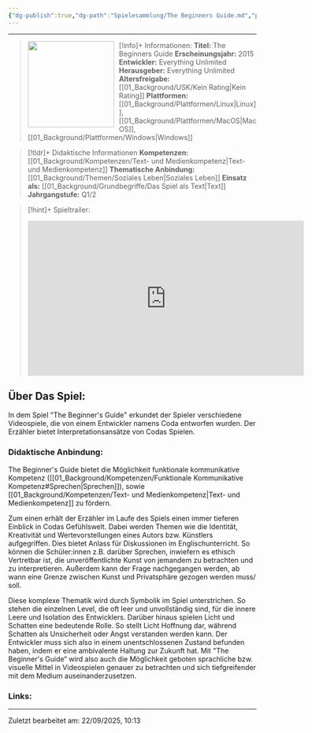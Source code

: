 ```yaml
---
{"dg-publish":true,"dg-path":"Spielesammlung/The Beginners Guide.md","permalink":"/spielesammlung/the-beginners-guide/","noteIcon":"2"}
---
```


---
>[!info]+ Informationen:
><img src="https://m.media-amazon.com/images/M/MV5BOTI2NThjMjgtNjAxMy00MjNhLTkwYmMtYmU2ZjI4YjdmYzdhXkEyXkFqcGc@._V1_.jpg" style="float:left;height:175px;padding-right:10px">**Titel:** The Beginners Guide
>**Erscheinungsjahr:** 2015
>**Entwickler:** Everything Unlimited
>**Herausgeber:** Everything Unlimited
>**Altersfreigabe:** [[01_Background/USK/Kein Rating\|Kein Rating]]
>**Plattformen:** [[01_Background/Plattformen/Linux\|Linux]],[[01_Background/Plattformen/MacOS\|MacOS]],[[01_Background/Plattformen/Windows\|Windows]]

>[!tldr]+ Didaktische Informationen
>**Kompetenzen:** [[01_Background/Kompetenzen/Text- und Medienkompetenz\|Text- und Medienkompetenz]]
>**Thematische Anbindung:** [[01_Background/Themen/Soziales Leben\|Soziales Leben]]
>**Einsatz als:** [[01_Background/Grundbegriffe/Das Spiel als Text\|Text]]
>**Jahrgangstufe:** Q1/2

>[!hint]+ Spieltrailer:
><iframe width="560" height="315" src="https://www.youtube.com/embed/RBK5Jheu0To?si=5yXcmJcuAYYKMVA1" title="YouTube video player" frameborder="0" allow="accelerometer; autoplay; clipboard-write; encrypted-media; gyroscope; picture-in-picture; web-share" referrerpolicy="strict-origin-when-cross-origin" allowfullscreen></iframe>


## Über Das Spiel:
In dem Spiel "The Beginner's Guide" erkundet der Spieler verschiedene Videospiele, die von einem Entwickler namens Coda entworfen wurden. Der Erzähler bietet Interpretationsansätze von Codas Spielen. 
### Didaktische Anbindung:
The Beginner's Guide bietet die Möglichkeit funktionale kommunikative Kompetenz ([[01_Background/Kompetenzen/Funktionale Kommunikative Kompetenz#Sprechen\|Sprechen]]), sowie [[01_Background/Kompetenzen/Text- und Medienkompetenz\|Text- und Medienkompetenz]] zu fördern. 

Zum einen erhält der Erzähler im Laufe des Spiels einen immer tieferen Einblick in Codas Gefühlswelt. Dabei werden Themen wie die Identität, Kreativität und Wertevorstellungen eines Autors bzw. Künstlers aufgegriffen. Dies bietet Anlass für Diskussionen im Englischunterricht. So können die Schüler:innen z.B. darüber Sprechen, inwiefern es ethisch Vertretbar ist, die unveröffentlichte Kunst von jemandem zu betrachten und zu interpretieren. Außerdem kann der Frage nachgegangen werden, ab wann eine Grenze zwischen Kunst und Privatsphäre gezogen werden muss/ soll. 

Diese komplexe Thematik wird durch Symbolik im Spiel unterstrichen. So stehen die einzelnen Level, die oft leer und unvollständig sind, für die innere Leere und Isolation des Entwicklers. Darüber hinaus spielen Licht und Schatten eine bedeutende Rolle. So stellt Licht  Hoffnung dar, während Schatten als Unsicherheit oder Angst verstanden werden kann. Der Entwickler muss sich also in einem unentschlossenen Zustand befunden haben, indem er eine ambivalente Haltung zur Zukunft hat. Mit "The Beginner's Guide“ wird also auch die Möglichkeit geboten  sprachliche bzw. visuelle Mittel in Videospielen genauer zu betrachten und sich tiefgreifender mit dem Medium auseinanderzusetzen. 

### Links:



---
Zuletzt bearbeitet am: 22/09/2025, 10:13